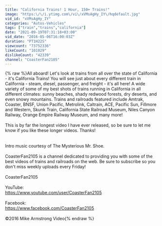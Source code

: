 ```yaml
---
title: "California Trains! 1 Hour, 150+ Trains!"
image: "https:\/\/i.ytimg.com\/vi\/xVMsAgHy_IY\/hqdefault.jpg"
vid_id: "xVMsAgHy_IY"
categories: "Autos-Vehicles"
tags: ["train","trains","california"]
date: "2021-09-19T07:31:18+03:00"
vid_date: "2016-05-06T16:00:03Z"
duration: "PT1H22S"
viewcount: "73752336"
likeCount: "101029"
dislikeCount: "42339"
channel: "CoasterFan2105"
---
```

{% raw %}All aboard! Let's look at trains from all over the state of California - it's California Trains! You will see just about every different train in California - steam, diesel, passenger, and freight - it's all here! A wide variety of some of my best shots of trains running in California in all different climates: sunny beaches, shady redwood forests, dry deserts, and even snowy mountains. Trains and railroads featured include Amtrak, Coaster, BNSF, Union Pacific, Metrolink, Caltrain, ACE, Pacific Sun, Fillmore and Western, Skunk Train, California State Railroad Museum, Niles Canyon Railway, Orange Empire Railway Museum, and many more! <br /><br />This is by far the longest video I have ever released, so be sure to let me know if you like these longer videos. Thanks!<br /><br /><br />Intro music courtesy of The Mysterious Mr. Shoe.<br /><br />CoasterFan2105 is a channel dedicated to providing you with some of the best videos of trains and railroads on the web. Be sure to subscribe so you don't miss weekly uploads every Friday! <br /><br />CoasterFan2105<br /><br />YouTube:<br /><a rel="nofollow" target="blank" href="https://www.youtube.com/user/CoasterFan2105">https://www.youtube.com/user/CoasterFan2105</a><br /><br />Facebook:<br /><a rel="nofollow" target="blank" href="https://www.facebook.com/CoasterFan2105">https://www.facebook.com/CoasterFan2105</a><br /><br />©2016 Mike Armstrong Video{% endraw %}
